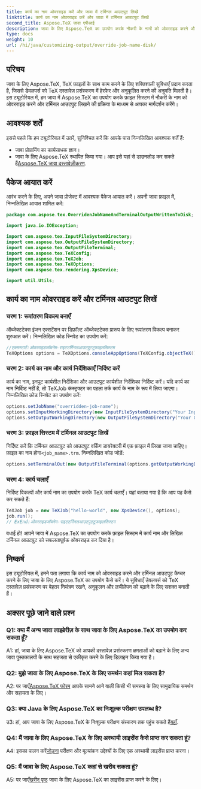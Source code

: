 ```yaml
---
title: कार्य का नाम ओवरराइड करें और जावा में टर्मिनल आउटपुट लिखें
linktitle: कार्य का नाम ओवरराइड करें और जावा में टर्मिनल आउटपुट लिखें
second_title: Aspose.TeX जावा एपीआई
description: जावा के लिए Aspose.TeX का उपयोग करके नौकरी के नामों को ओवरराइड करने और टर्मिनल आउटपुट लिखने पर चरण-दर-चरण मार्गदर्शिका देखें। शक्तिशाली अनुकूलन विकल्पों के साथ अपने दस्तावेज़ प्रसंस्करण को बढ़ाएं।
type: docs
weight: 10
url: /hi/java/customizing-output/override-job-name-disk/
---
```

## परिचय

जावा के लिए Aspose.TeX, TeX फ़ाइलों के साथ काम करने के लिए शक्तिशाली सुविधाएँ प्रदान करता है, जिससे डेवलपर्स को TeX दस्तावेज़ प्रसंस्करण में हेरफेर और अनुकूलित करने की अनुमति मिलती है। इस ट्यूटोरियल में, हम जावा में Aspose.TeX का उपयोग करके फ़ाइल सिस्टम में नौकरी के नाम को ओवरराइड करने और टर्मिनल आउटपुट लिखने की प्रक्रिया के माध्यम से आपका मार्गदर्शन करेंगे।

## आवश्यक शर्तें

इससे पहले कि हम ट्यूटोरियल में उतरें, सुनिश्चित करें कि आपके पास निम्नलिखित आवश्यक शर्तें हैं:

- जावा प्रोग्रामिंग का कार्यसाधक ज्ञान।
-  जावा के लिए Aspose.TeX स्थापित किया गया। आप इसे यहां से डाउनलोड कर सकते हैं[Aspose.TeX जावा दस्तावेज़ीकरण](https://reference.aspose.com/tex/java/).

## पैकेज आयात करें

आरंभ करने के लिए, अपने जावा प्रोजेक्ट में आवश्यक पैकेज आयात करें। अपनी जावा फ़ाइल में, निम्नलिखित आयात शामिल करें:

```java
package com.aspose.tex.OverridenJobNameAndTerminalOutputWrittenToDisk;

import java.io.IOException;

import com.aspose.tex.InputFileSystemDirectory;
import com.aspose.tex.OutputFileSystemDirectory;
import com.aspose.tex.OutputFileTerminal;
import com.aspose.tex.TeXConfig;
import com.aspose.tex.TeXJob;
import com.aspose.tex.TeXOptions;
import com.aspose.tex.rendering.XpsDevice;

import util.Utils;
```

## कार्य का नाम ओवरराइड करें और टर्मिनल आउटपुट लिखें

### चरण 1: रूपांतरण विकल्प बनाएँ

ऑब्जेक्टटेक्स इंजन एक्सटेंशन पर डिफ़ॉल्ट ऑब्जेक्टटेक्स प्रारूप के लिए रूपांतरण विकल्प बनाकर शुरुआत करें। निम्नलिखित कोड स्निपेट का उपयोग करें:

```java
//एक्सस्टार्ट:ओवरराइडजॉबनेम-राइटटर्मिनलआउटपुटटूफाइलसिस्टम
TeXOptions options = TeXOptions.consoleAppOptions(TeXConfig.objectTeX());
```

### चरण 2: कार्य का नाम और कार्य निर्देशिकाएँ निर्दिष्ट करें

कार्य का नाम, इनपुट कार्यशील निर्देशिका और आउटपुट कार्यशील निर्देशिका निर्दिष्ट करें। यदि कार्य का नाम निर्दिष्ट नहीं है, तो TeXJob कंस्ट्रक्टर का पहला तर्क कार्य के नाम के रूप में लिया जाएगा। निम्नलिखित कोड स्निपेट का उपयोग करें:

```java
options.setJobName("overridden-job-name");
options.setInputWorkingDirectory(new InputFileSystemDirectory("Your Input Directory"));
options.setOutputWorkingDirectory(new OutputFileSystemDirectory("Your Output Directory"));
```

### चरण 3: फ़ाइल सिस्टम में टर्मिनल आउटपुट लिखें

 निर्दिष्ट करें कि टर्मिनल आउटपुट को आउटपुट वर्किंग डायरेक्टरी में एक फ़ाइल में लिखा जाना चाहिए। फ़ाइल का नाम होगा`<job_name>.trm`. निम्नलिखित कोड जोड़ें:

```java
options.setTerminalOut(new OutputFileTerminal(options.getOutputWorkingDirectory()));
```

### चरण 4: कार्य चलाएँ

निर्दिष्ट विकल्पों और कार्य नाम का उपयोग करके TeX कार्य चलाएँ। यहां बताया गया है कि आप यह कैसे कर सकते हैं:

```java
TeXJob job = new TeXJob("hello-world", new XpsDevice(), options);
job.run();
// ExEnd:ओवरराइडजॉबनेम-राइटटर्मिनलआउटपुटटूफाइलसिस्टम
```

बधाई हो! आपने जावा में Aspose.TeX का उपयोग करके फ़ाइल सिस्टम में कार्य नाम और लिखित टर्मिनल आउटपुट को सफलतापूर्वक ओवरराइड कर दिया है।

## निष्कर्ष

इस ट्यूटोरियल में, हमने पता लगाया कि कार्य नाम को ओवरराइड करने और टर्मिनल आउटपुट कैप्चर करने के लिए जावा के लिए Aspose.TeX का उपयोग कैसे करें। ये सुविधाएँ डेवलपर्स को TeX दस्तावेज़ प्रसंस्करण पर बेहतर नियंत्रण रखने, अनुकूलन और लचीलेपन को बढ़ाने के लिए सशक्त बनाती हैं।

## अक्सर पूछे जाने वाले प्रश्न

### Q1: क्या मैं अन्य जावा लाइब्रेरीज़ के साथ जावा के लिए Aspose.TeX का उपयोग कर सकता हूँ?

A1: हां, जावा के लिए Aspose.TeX को आपकी दस्तावेज़ प्रसंस्करण क्षमताओं को बढ़ाने के लिए अन्य जावा पुस्तकालयों के साथ सहजता से एकीकृत करने के लिए डिज़ाइन किया गया है।

### Q2: मुझे जावा के लिए Aspose.TeX के लिए समर्थन कहां मिल सकता है?

 A2: पर जाएँ[Aspose.TeX फोरम](https://forum.aspose.com/c/tex/47) आपके सामने आने वाली किसी भी समस्या के लिए सामुदायिक समर्थन और सहायता के लिए।

### Q3: क्या Java के लिए Aspose.TeX का निःशुल्क परीक्षण उपलब्ध है?

 उ3: हां, आप जावा के लिए Aspose.TeX के निःशुल्क परीक्षण संस्करण तक पहुंच सकते हैं[यहाँ](https://releases.aspose.com/).

### Q4: मैं जावा के लिए Aspose.TeX के लिए अस्थायी लाइसेंस कैसे प्राप्त कर सकता हूं?

 A4: इसका पालन करें[जोड़ना](https://purchase.aspose.com/temporary-license/) परीक्षण और मूल्यांकन उद्देश्यों के लिए एक अस्थायी लाइसेंस प्राप्त करना।

### Q5: मैं जावा के लिए Aspose.TeX कहां से खरीद सकता हूं?

 A5: पर जाएँ[खरीद पृष्ठ](https://purchase.aspose.com/buy) जावा के लिए Aspose.TeX का लाइसेंस प्राप्त करने के लिए।
